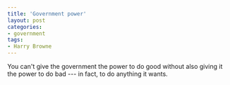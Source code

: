 ```yaml
---
title: 'Government power'
layout: post
categories:
- government
tags:
- Harry Browne
---
```


You can't give the government the power to do good without also giving it the power to do bad --- in fact, to do anything it wants.